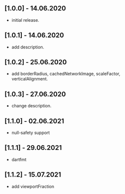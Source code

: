 ## [1.0.0] - 14.06.2020

* initial release.

## [1.0.1] - 14.06.2020

* add description.

## [1.0.2] - 25.06.2020

* add borderRadius, cachedNetworkImage, scaleFactor, verticalAlignment.

## [1.0.3] - 27.06.2020

* change description.

## [1.1.0] - 02.06.2021

* null-safety support

## [1.1.1] - 29.06.2021

* dartfmt

## [1.1.2] - 15.07.2021

* add viewportFraction